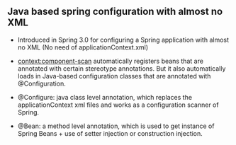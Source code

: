 Java based spring configuration with almost no XML
---------------------------------------------------
	
* Introduced in Spring 3.0 for configuring a Spring application with almost no XML (No need of applicationContext.xml)

* <context:component-scan> automatically registers beans that are annotated with certain stereotype annotations. But it also automatically loads in Java-based configuration classes that are annotated with @Configuration.

* @Configure: java class level annotation, which replaces the applicationContext xml files and works as a configuration scanner of Spring.

* @Bean: a method level annotation, which is used to get instance of Spring Beans + use of setter injection or construction injection.

